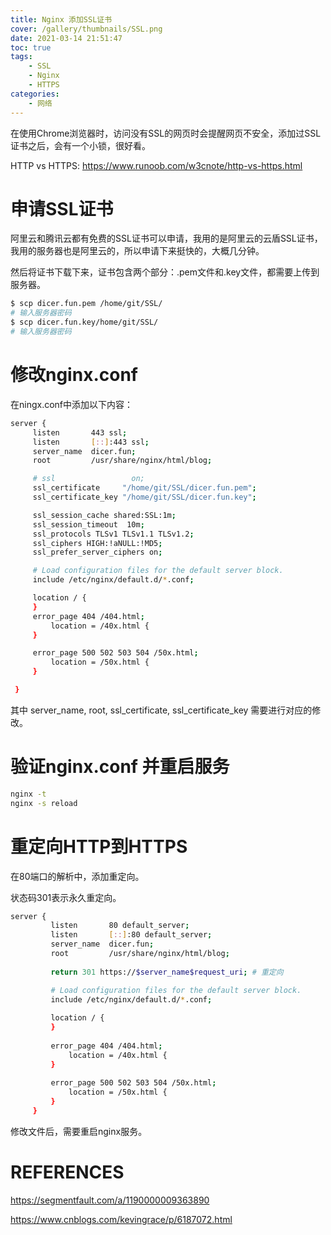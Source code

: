 ```yaml
---
title: Nginx 添加SSL证书
cover: /gallery/thumbnails/SSL.png
date: 2021-03-14 21:51:47
toc: true
tags: 
    - SSL
    - Nginx
    - HTTPS
categories: 
    - 网络
---
```


在使用Chrome浏览器时，访问没有SSL的网页时会提醒网页不安全，添加过SSL证书之后，会有一个小锁，很好看。

HTTP vs HTTPS: https://www.runoob.com/w3cnote/http-vs-https.html

<!--more-->

# 申请SSL证书

阿里云和腾讯云都有免费的SSL证书可以申请，我用的是阿里云的云盾SSL证书，我用的服务器也是阿里云的，所以申请下来挺快的，大概几分钟。

然后将证书下载下来，证书包含两个部分：.pem文件和.key文件，都需要上传到服务器。

```bash
$ scp dicer.fun.pem /home/git/SSL/
# 输入服务器密码
$ scp dicer.fun.key/home/git/SSL/
# 输入服务器密码
```

# 修改nginx.conf

在ningx.conf中添加以下内容：

```bash
server {
     listen       443 ssl;
     listen       [::]:443 ssl;
     server_name  dicer.fun;
     root         /usr/share/nginx/html/blog;

     # ssl                 on;
     ssl_certificate     "/home/git/SSL/dicer.fun.pem";
     ssl_certificate_key "/home/git/SSL/dicer.fun.key";

     ssl_session_cache shared:SSL:1m;
     ssl_session_timeout  10m;
     ssl_protocols TLSv1 TLSv1.1 TLSv1.2;
     ssl_ciphers HIGH:!aNULL:!MD5;
     ssl_prefer_server_ciphers on;

     # Load configuration files for the default server block.
     include /etc/nginx/default.d/*.conf;

     location / {
     }
     error_page 404 /404.html;
         location = /40x.html {
     }

     error_page 500 502 503 504 /50x.html;
         location = /50x.html {
     }

 }
```

其中 server_name, root, ssl_certificate, ssl_certificate_key 需要进行对应的修改。

# 验证nginx.conf 并重启服务

```bash
nginx -t
nginx -s reload
```

# 重定向HTTP到HTTPS

在80端口的解析中，添加重定向。

状态码301表示永久重定向。

```bash
server {
         listen       80 default_server;
         listen       [::]:80 default_server;
         server_name  dicer.fun;
         root         /usr/share/nginx/html/blog;
 
         return 301 https://$server_name$request_uri; # 重定向

         # Load configuration files for the default server block.
         include /etc/nginx/default.d/*.conf;
 
         location / {
         }
 
         error_page 404 /404.html;
             location = /40x.html {
         }
 
         error_page 500 502 503 504 /50x.html;
             location = /50x.html {
         }
     }
```

修改文件后，需要重启nginx服务。

# REFERENCES

https://segmentfault.com/a/1190000009363890

https://www.cnblogs.com/kevingrace/p/6187072.html